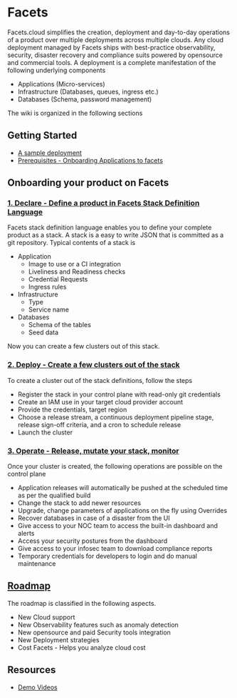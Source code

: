 # Facets 

Facets.cloud simplifies the creation, deployment and day-to-day operations of a product over multiple deployments across multiple clouds. 
Any cloud deployment managed by Facets ships with best-practice observability, security, disaster recovery  and compliance suits powered by opensource and commercial tools.
A deployment is a complete manifestation of the following underlying components
* Applications (Micro-services)
* Infrastructure (Databases, queues, ingress etc.)
* Databases (Schema, password management)

The wiki is organized in the following sections
## Getting Started

* [A sample deployment](getting_started/demo.md)
* [Prerequisites - Onboarding Applications to facets](getting_started/prerequisites.md)


## Onboarding your product on Facets 

### [1\. Declare - Define a product in Facets Stack Definition Language](fsdl/README.MD)

Facets stack definition language enables you to define your complete product as a stack.
A stack is a easy to write JSON that is committed as a git repository. Typical contents of a stack is

* Application
  * Image to use or a CI integration
  * Liveliness and Readiness checks
  * Credential Requests
  * Ingress rules
* Infrastructure
  * Type
  * Service name
* Databases
  * Schema of the tables
  * Seed data
  
Now you can create a few clusters out of this stack.   

### [2\. Deploy - Create a few clusters out of the stack](deploy/README.md)

To create a cluster out of the stack definitions, follow the steps
* Register the stack in your control plane with read-only git credentials
* Create an IAM use in your target cloud provider account
* Provide the credentials, target region
* Choose a release stream, a continuous deployment pipeline stage, release sign-off criteria, and a cron to schedule release
* Launch the cluster

### [3\. Operate - Release, mutate your stack, monitor](operate/README.md)

Once your cluster is created, the following operations are possible on the control plane
* Application releases will automatically be pushed at the scheduled time as per the qualified build
* Change the stack to add newer resources
* Upgrade, change parameters of applications on the fly using Overrides
* Recover databases in case of a disaster from the UI
* Give access to your NOC team to access the built-in dashboard and alerts
* Access your security postures from the dashboard
* Give access to your infosec team to download compliance reports
* Temporary credentials for developers to login and do manual maintenance 

## [Roadmap](roadmap/README.md)
The roadmap is classified in the following aspects. 
* New Cloud support
* New Observability features such as anomaly detection
* New opensource and paid Security tools integration
* New Deployment strategies
* Cost Facets - Helps you analyze cloud cost    
## Resources
* [Demo Videos](getting_started/demo.md)

